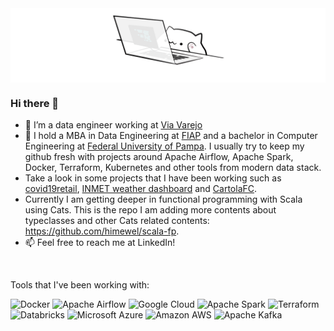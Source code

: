 <img align="center" alt="GIF" src="./gif/cat.gif" />

### Hi there 👋

- 🔭 I’m a data engineer working at [Via Varejo](https://viavarejo.com.br/)
- 🌱 I hold a MBA in Data Engineering at [FIAP](https://fiap.com.br/) and a bachelor in Computer Engineering at [Federal University of Pampa](https://unipampa.edu.br). I usually try to keep my github fresh with projects around Apache Airflow, Apache Spark, Docker, Terraform, Kubernetes and other tools from modern data stack.
- Take a look in some projects that I have been working such as [covid19retail](https://github.com/himewel/covid19retail), [INMET weather dashboard](https://github.com/himewel/weather_gather) and [CartolaFC](https://github.com/himewel/cartolafc).
- Currently I am getting deeper in functional programming with Scala using Cats. This is the repo I am adding more contents about typeclasses and other Cats related contents: https://github.com/himewel/scala-fp.
- 📫 Feel free to reach me at LinkedIn!

<br/>

Tools that I've been working with:

<p>
<img alt="Docker" src="https://img.shields.io/badge/docker-%230db7ed.svg?&style=for-the-badge&logo=docker&logoColor=white"/>
<img alt="Apache Airflow" src="https://img.shields.io/badge/apacheairflow-%23017cee.svg?&style=for-the-badge&logo=apache-airflow&logoColor=white"/>
<img alt="Google Cloud" src="https://img.shields.io/badge/GoogleCloud-%234285F4.svg?&style=for-the-badge&logo=google-cloud&logoColor=white"/>
<img alt="Apache Spark" src="https://img.shields.io/badge/apachespark-%23e25a1c.svg?&style=for-the-badge&logo=apache-spark&logoColor=white"/>
<img alt="Terraform" src="https://img.shields.io/badge/terraform-%237b42bc.svg?&style=for-the-badge&logo=terraform&logoColor=white"/>
<img alt="Databricks" src="https://img.shields.io/badge/databricks-%23ff3621.svg?&style=for-the-badge&logo=databricks&logoColor=white"/>
<img alt="Microsoft Azure" src="https://img.shields.io/badge/microsoftazure-%230078d4.svg?&style=for-the-badge&logo=microsoftazure&logoColor=white"/>
<img alt="Amazon AWS" src="https://img.shields.io/badge/amazonaws-%23232f3e.svg?&style=for-the-badge&logo=amazonaws&logoColor=white"/>
<img alt="Apache Kafka" src="https://img.shields.io/badge/apachekafka-%23231f20.svg?&style=for-the-badge&logo=apachekafka&logoColor=white"/>
</p>
